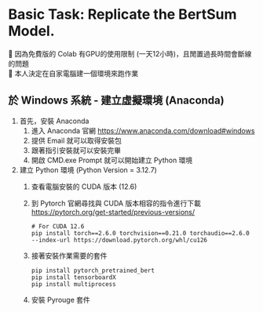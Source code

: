 # Basic Task: Replicate the BertSum Model.
📌 因為免費版的 Colab 有GPU的使用限制 (一天12小時)，且閒置過長時間會斷線的問題 <br>
📌 本人決定在自家電腦建一個環境來跑作業

## 於 Windows 系統 - 建立虛擬環境 (Anaconda)
1. 首先，安裝 Anaconda
   1. 進入 Anaconda 官網 https://www.anaconda.com/download#windows
   2. 提供 Email 就可以取得安裝包
   3. 跟著指引安裝就可以安裝完畢
   4. 開啟 CMD.exe Prompt 就可以開始建立 Python 環境
2. 建立 Python 環境 (Python Version = 3.12.7)
   1. 查看電腦安裝的 CUDA 版本 (12.6)
   2. 到 Pytorch 官網尋找與 CUDA 版本相容的指令進行下載 https://pytorch.org/get-started/previous-versions/

          # For CUDA 12.6
          pip install torch==2.6.0 torchvision==0.21.0 torchaudio==2.6.0 --index-url https://download.pytorch.org/whl/cu126
   3. 接著安裝作業需要的套件
  
          pip install pytorch_pretrained_bert
          pip install tensorboardX
          pip install multiprocess
   4. 安裝 Pyrouge 套件
